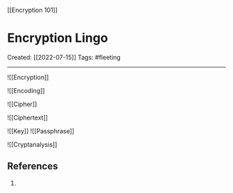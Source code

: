[[Encryption 101]]

# Encryption Lingo
Created:  [[2022-07-15]]
Tags: #fleeting 

---
![[Encryption]] 


![[Encoding]]

![[Cipher]]

![[Ciphertext]]

![[Key]]
![[Passphrase]]

![[Cryptanalysis]]












## References
1. 